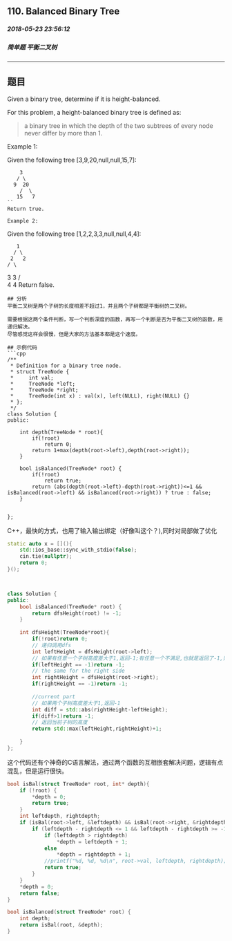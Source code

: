 ## 110. Balanced Binary Tree
##### 2018-05-23 23:56:12
##### 简单题 平衡二叉树
***
## 题目
Given a binary tree, determine if it is height-balanced.

For this problem, a height-balanced binary tree is defined as:

>a binary tree in which the depth of the two subtrees of every node never differ by more than 1.

Example 1:

Given the following tree [3,9,20,null,null,15,7]:
```
    3
   / \
  9  20
    /  \
   15   7
``
Return true.

Example 2:
```
Given the following tree [1,2,2,3,3,null,null,4,4]:

       1
      / \
     2   2
    / \
   3   3
  / \
 4   4
Return false.
```
## 分析
平衡二叉树是两个子树的长度相差不超过1，并且两个子树都是平衡树的二叉树。

需要根据这两个条件判断，写一个判断深度的函数，再写一个判断是否为平衡二叉树的函数，用递归解决。
尽管感觉这样会很慢，但是大家的方法基本都是这个速度。

## 示例代码
```cpp
/**
 * Definition for a binary tree node.
 * struct TreeNode {
 *     int val;
 *     TreeNode *left;
 *     TreeNode *right;
 *     TreeNode(int x) : val(x), left(NULL), right(NULL) {}
 * };
 */
class Solution {
public:
    
    int depth(TreeNode * root){
        if(!root)
            return 0;
        return 1+max(depth(root->left),depth(root->right));
    }
    
    bool isBalanced(TreeNode* root) {
        if(!root)
            return true;
        return (abs(depth(root->left)-depth(root->right))<=1 && isBalanced(root->left) && isBalanced(root->right)) ? true : false;
    }
    
    
};
```
C++，最快的方式，也用了输入输出绑定（好像叫这个？),同时对局部做了优化
```cpp
static auto x = [](){
    std::ios_base::sync_with_stdio(false);
    cin.tie(nullptr);
    return 0;
}();



class Solution {
public:
    bool isBalanced(TreeNode* root) {
        return dfsHeight(root) != -1;
    }
    
    int dfsHeight(TreeNode*root){
        if(!root)return 0;
        // 递归调用dfs
        int leftHeight = dfsHeight(root->left);
        // 如果有任意一个子树高度差大于1,返回-1;有任意一个不满足,也就是返回了-1,则直接返回-1;
        if(leftHeight == -1)return -1;
        // the same for the right side
        int rightHeight = dfsHeight(root->right);
        if(rightHeight == -1)return -1;
        
        //current part
        // 如果两个子树高度差大于1,返回-1
        int diff = std::abs(rightHeight-leftHeight);
        if(diff>1)return -1;
        // 返回当前子树的高度
        return std::max(leftHeight,rightHeight)+1;
        
    }
};
```
这个代码还有个神奇的C语言解法，通过两个函数的互相嵌套解决问题，逻辑有点混乱，但是运行很快。
```c
bool isBal(struct TreeNode* root, int* depth){
    if (!root) {
        *depth = 0;
        return true;
    }
    int leftdepth, rightdepth;
    if (isBal(root->left, &leftdepth) && isBal(root->right, &rightdepth)){
        if (leftdepth - rightdepth <= 1 && leftdepth - rightdepth >= -1){
            if (leftdepth > rightdepth)
                *depth = leftdepth + 1;
            else
                *depth = rightdepth + 1;
            //printf("%d, %d, %d\n", root->val, leftdepth, rightdepth);
            return true;
        }
    }
    *depth = 0;
    return false;
}

bool isBalanced(struct TreeNode* root) {
    int depth;
    return isBal(root, &depth);
}
```

